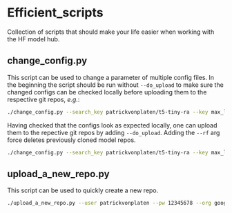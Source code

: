 # Efficient_scripts

Collection of scripts that should make your life easier when working with the HF model hub.

## change_config.py

This script can be used to change a parameter of multiple config files.
In the beginning the script should be run without `--do_upload` to make sure the changed 
configs can be checked locally before uploading them to the respective git repos, *e.g.*:

```bash
./change_config.py --search_key patrickvonplaten/t5-tiny-ra --key max_length --value 10
```

Having checked that the configs look as expected locally, one can upload them
to the repective git repos by adding `--do_upload`. Adding the `--rf` arg force deletes previously cloned
model repos.

```bash
./change_config.py --search_key patrickvonplaten/t5-tiny-ra --key max_length --value 10 --rf --upload
```

## upload_a_new_repo.py

This script can be used to quickly create a new repo.

```bash
./upload_a_new_repo.py --user patrickvonplaten --pw 12345678 --org google --model mt5-small
```
